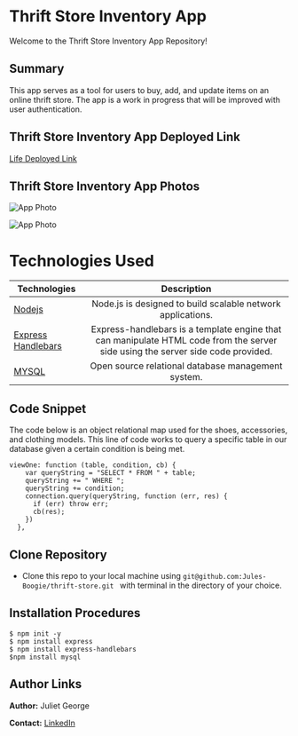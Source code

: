 
# Thrift Store Inventory App
Welcome to the Thrift Store Inventory App Repository!

## Summary 
 This app serves as a tool for users to buy, add, and update items on an online thrift store. The app is a work in progress that will be improved with user authentication.

## Thrift Store Inventory App Deployed Link

[Life Deployed Link](https://thrift-store.herokuapp.com/)


## Thrift Store Inventory App Photos

![App Photo]()


![App Photo]()


# Technologies Used
| Technologies | Description  |
|---------------------------------------------------------------------------|:------------------------------------------------------------------------------------------------------------------:|
| [Nodejs](https://nodejs.org/en/docs/)                                     |             Node.js is designed to build scalable network applications.                 |
| [Express Handlebars](https://www.npmjs.com/package/express-handlebars)                |  Express-handlebars is a template engine that can manipulate HTML code from the server side using the server side code provided.                   |
| [MYSQL](https://www.mysql.com/)                              |           Open source relational database management system.              |


## Code Snippet
The code below is an object relational map used for the shoes, accessories, and clothing models. This line of code works to query a specific table in our database given a certain condition is being met. 
```
viewOne: function (table, condition, cb) {
    var queryString = "SELECT * FROM " + table;
    queryString += " WHERE ";
    queryString += condition;
    connection.query(queryString, function (err, res) {
      if (err) throw err;
      cb(res);
    })
  },
```


## Clone Repository
 - Clone this repo to your local machine using ```git@github.com:Jules-Boogie/thrift-store.git ``` with terminal in the directory of your choice. 



## Installation Procedures
```
$ npm init -y 
$ npm install express
$ npm install express-handlebars
$npm install mysql

```


## Author Links

**Author:**
Juliet George

**Contact:**
[LinkedIn](https://www.linkedin.com/in/juliet-george-864950b8/)
